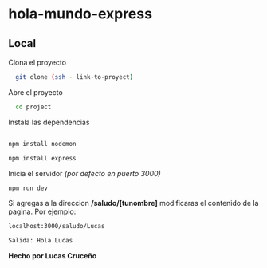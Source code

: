 # hola-mundo-express
## Local

Clona el proyecto 

~~~bash  
  git clone (ssh - link-to-proyect)
~~~

Abre el proyecto 

~~~bash  
  cd project
~~~

Instala las dependencias  

~~~bash  

npm install nodemon

npm install express

~~~

Inicia el servidor *(por defecto en puerto 3000)*

~~~bash  
npm run dev
~~~  


Si agregas a la direccion **/saludo/[tunombre]** modificaras el contenido de la pagina. Por ejemplo:

~~~bash  
localhost:3000/saludo/Lucas

Salida: Hola Lucas
~~~ 

**Hecho por Lucas Cruceño**


